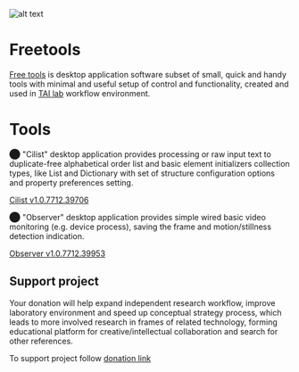 
![alt text](https://github.com/ladooniani/tailab/blob/master/assets/tai-lab.png) 

# Freetools

[Free tools](https://github.com/ladooniani/freetools/releases) is desktop application software subset of small, quick and handy tools with minimal and useful setup of control and functionality, created and used in [TAI lab](https://ladooniani.github.io/tailab/) workflow environment.

# Tools

⬤ "Cilist" desktop application provides processing or raw input text to duplicate-free alphabetical order list and basic element initializers collection types, like List and Dictionary with set of structure configuration options and property preferences setting.

[Cilist v1.0.7712.39706](https://github.com/ladooniani/freetools/releases/tag/1.0.7712.39706)

⬤ "Observer" desktop application provides simple wired basic video monitoring (e.g. device process), saving the frame and motion/stillness detection indication. 

[Observer v1.0.7712.39953](https://github.com/ladooniani/freetools/releases/tag/1.0.7712.39953)

## Support project

Your donation will help expand independent research workflow, improve laboratory environment and speed up conceptual strategy process, which leads to more involved research in frames of related technology, forming educational platform for creative/intellectual collaboration and search for other references.

To support project follow [donation link](https://www.paypal.com/donate?token=J7e0P3tspk-75N--iN7kLC-4fKbcJxQI392d7TfQLOh9RaHUcgcJwIp03F5JkKUgyonyGqmXJOc1nnkj) 
